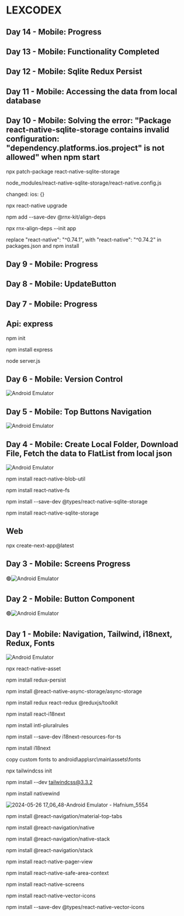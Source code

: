 # LEXCODEX

## Day 14 - Mobile: Progress

## Day 13 - Mobile: Functionality Completed

## Day 12 - Mobile: Sqlite Redux Persist

## Day 11 - Mobile: Accessing the data from local database

## Day 10 - Mobile: Solving the error: "Package react-native-sqlite-storage contains invalid configuration: "dependency.platforms.ios.project" is not allowed" when npm start

npx patch-package react-native-sqlite-storage

node_modules/react-native-sqlite-storage/react-native.config.js

changed: ios: {}

npx react-native upgrade

npm add --save-dev @rnx-kit/align-deps

npx rnx-align-deps --init app

replace "react-native": "^0.74.1", with "react-native": "^0.74.2" in packages.json and npm install

## Day 9 - Mobile: Progress

## Day 8 - Mobile: UpdateButton

## Day 7 - Mobile: Progress

## Api: express

npm init

npm install express

node server.js

## Day 6 - Mobile: Version Control

![Android Emulator](https://github.com/AIPitton/lexcodex/assets/66978272/998146c6-f91b-4f33-abb8-a9d63b8a0aca)

## Day 5 - Mobile: Top Buttons Navigation

![Android Emulator](https://github.com/AIPitton/lexcodex/assets/66978272/fc95be86-4b89-4f2d-bbe1-995a0ec2323e)

## Day 4 - Mobile: Create Local Folder, Download File, Fetch the data to FlatList from local json

![Android Emulator](https://github.com/AIPitton/lexcodex/assets/66978272/8a74233f-542a-4907-8435-06d7b5ad10cc)

npm install react-native-blob-util

npm install react-native-fs

npm install --save-dev @types/react-native-sqlite-storage

npm install react-native-sqlite-storage

## Web

npx create-next-app@latest

## Day 3 - Mobile: Screens Progress

🟢![Android Emulator](https://github.com/AIPitton/lexcodex/assets/66978272/810b7215-319a-4609-a469-d246e89e7046)

## Day 2 - Mobile: Button Component

🟢![Android Emulator](https://github.com/AIPitton/lexcodex/assets/66978272/a4b71718-21ed-4986-9cc4-fdc35b8aa404)

## Day 1 - Mobile: Navigation, Tailwind, i18next, Redux, Fonts

![Android Emulator](https://github.com/AIPitton/lexcodex/assets/66978272/ca0164ee-5b2b-4a12-acdf-247c2e7a4c37)

npx react-native-asset

npm install redux-persist

npm install @react-native-async-storage/async-storage

npm install redux react-redux @reduxjs/toolkit

npm install react-i18next

npm install intl-pluralrules

npm install --save-dev i18next-resources-for-ts

npm install i18next

copy custom fonts to android\app\src\main\assets\fonts

npx tailwindcss init

npm install --dev tailwindcss@3.3.2

npm install nativewind

![2024-05-26 17_06_48-Android Emulator - Hafnium_5554](https://github.com/AIPitton/lexcodex/assets/66978272/d259678f-8645-41aa-adda-e15e07d308fb)

npm install @react-navigation/material-top-tabs

npm install @react-navigation/native

npm install @react-navigation/native-stack

npm install @react-navigation/stack

npm install react-native-pager-view

npm install react-native-safe-area-context

npm install react-native-screens

npm install react-native-vector-icons

npm install --save-dev @types/react-native-vector-icons
